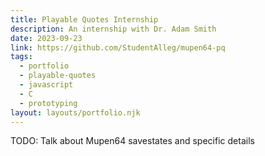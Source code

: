 ```yaml
---
title: Playable Quotes Internship
description: An internship with Dr. Adam Smith
date: 2023-09-23
link: https://github.com/StudentAlleg/mupen64-pq
tags:
  - portfolio
  - playable-quotes
  - javascript
  - C
  - prototyping
layout: layouts/portfolio.njk
---
```



TODO: Talk about Mupen64 savestates and specific details